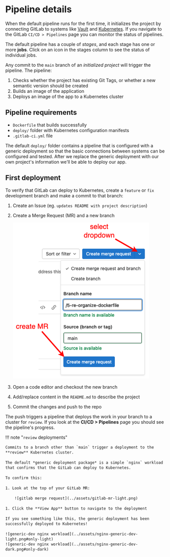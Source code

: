 # Pipeline details

When the default pipeline runs for the first time, it initializes the project by connecting GitLab to systems like [Vault](https://vault.ltc.bcit.ca/) and [Kubernetes](https://rancher2.ltc.bcit.ca). If you navigate to the GitLab `CI/CD > Pipelines` page you can monitor the status of pipelines.

The default pipeline has a couple of *stages*, and each stage has one or more **jobs**. Click on an icon in the stages column to see the status of individual jobs.

Any commit to the `main` branch of an *initialized project* will trigger the pipeline. The pipeline:

1. Checks whether the project has existing Git Tags, or whether a new semantic version should be created
2. Builds an image of the application
3. Deploys an image of the app to a Kubernetes cluster

## Pipeline requirements

* `Dockerfile` that builds successfully
* `deploy/` folder with Kubernetes configuration manifests
* `.gitlab-ci.yml` file

The default `deploy/` folder contains a pipeline that is configured with a generic deployment so that the basic connections between systems can be configured and tested. After we replace the generic deployment with our own project's information we'll be able to deploy our app.

## First deployment

To verify that GitLab can deploy to Kubernetes, create a `feature` or `fix` development branch and make a commit to that branch:

1. Create an Issue (eg. `updates README with project description`)
2. Create a Merge Request (MR) and a new branch

    ![Create-MR-Branch](../assets/create-mr.png)

3. Open a code editor and checkout the new branch
4. Add/replace content in the `README.md` to describe the project
5. Commit the changes and push to the repo

The push triggers a pipeline that deploys the work in your branch to a cluster for `review`. If you look at the **CI/CD > Pipelines** page you should see the pipeline's progress.

!!! note "`review` deployments"

    Commits to a branch other than `main` trigger a deployment to the **review** Kubernetes cluster.
    
    The default *generic deployment package* is a simple `nginx` workload that confirms that the GitLab can deploy to Kubernetes.

    To confirm this:

    1. Look at the top of your GitLab MR:

        ![gitlab merge request](../assets/gitlab-mr-light.png)

    1. Click the **View App** button to navigate to the deployment

    If you see something like this, the generic deployment has been successfully deployed to Kubernetes!

    ![generic-dev nginx workload](../assets/nginx-generic-dev-light.png#only-light)
    ![generic-dev nginx workload](../assets/nginx-generic-dev-dark.png#only-dark)
